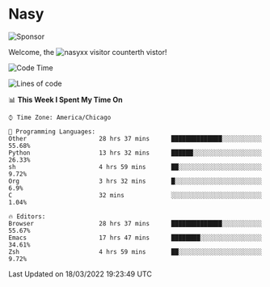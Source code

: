 # Nasy

<!--
<p align="center">
<img height="200" src="https://github-readme-stats.vercel.app/api?username=nasyxx&count_private=true&show_icons=true&theme=dracula&include_all_commits=true"/>
<img height="200" src="https://github-readme-stats.vercel.app/api/top-langs/?username=nasyxx&theme=dracula&hide=html,jupyter+notebook&count_private=true&show_icons=true"/>
</p>

  
----------------
-->

![Sponsor](https://img.shields.io/static/v1.svg?label=Sponsor&message=%E2%9D%A4&logo=GitHub&style=flat&color=pink)
 
Welcome, the ![nasyxx visitor counter](https://count.getloli.com/get/@nasyxx?theme=rule34)th vistor!
 
<!--START_SECTION:waka-->
![Code Time](http://img.shields.io/badge/Code%20Time-2%2C055%20hrs%2038%20mins-blue)

![Lines of code](https://img.shields.io/badge/From%20Hello%20World%20I%27ve%20Written-5%20Million%20lines%20of%20code-blue)

📊 **This Week I Spent My Time On** 

```text
⌚︎ Time Zone: America/Chicago

💬 Programming Languages: 
Other                    28 hrs 37 mins      ██████████████░░░░░░░░░░░   55.68% 
Python                   13 hrs 32 mins      ██████░░░░░░░░░░░░░░░░░░░   26.33% 
sh                       4 hrs 59 mins       ██░░░░░░░░░░░░░░░░░░░░░░░   9.72% 
Org                      3 hrs 32 mins       █░░░░░░░░░░░░░░░░░░░░░░░░   6.9% 
C                        32 mins             ░░░░░░░░░░░░░░░░░░░░░░░░░   1.04%

🔥 Editors: 
Browser                  28 hrs 37 mins      ██████████████░░░░░░░░░░░   55.67% 
Emacs                    17 hrs 47 mins      ████████░░░░░░░░░░░░░░░░░   34.61% 
Zsh                      4 hrs 59 mins       ██░░░░░░░░░░░░░░░░░░░░░░░   9.72%

```


 Last Updated on 18/03/2022 19:23:49 UTC
<!--END_SECTION:waka-->

<!-- ![visitors](https://visitor-badge.laobi.icu/badge?page_id=nasyxx.nasyxx) -->
